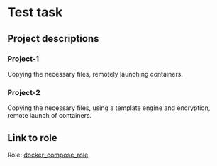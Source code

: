 # Test task
## Project descriptions
### Project-1
  Copying the necessary files, remotely launching containers.
### Project-2
  Copying the necessary files, using a template engine and encryption, remote launch of containers.
  
## Link to role
Role: [docker_compose_role](https://github.com/hikimory/docker_compose_role)
